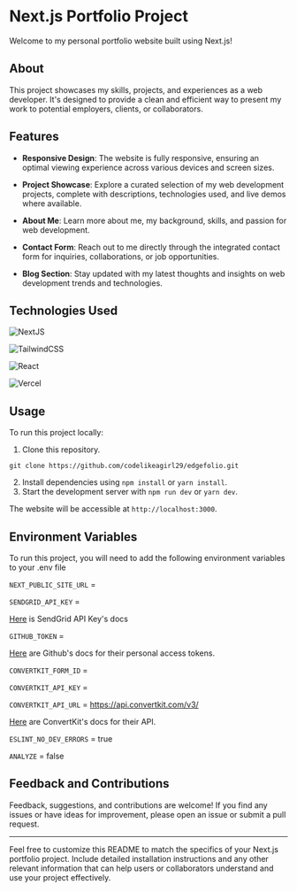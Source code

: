 # Next.js Portfolio Project

Welcome to my personal portfolio website built using Next.js!

## About

This project showcases my skills, projects, and experiences as a web developer. It's designed to provide a clean and efficient way to present my work to potential employers, clients, or collaborators.

## Features

- **Responsive Design**: The website is fully responsive, ensuring an optimal viewing experience across various devices and screen sizes.

- **Project Showcase**: Explore a curated selection of my web development projects, complete with descriptions, technologies used, and live demos where available.

- **About Me**: Learn more about me, my background, skills, and passion for web development.

- **Contact Form**: Reach out to me directly through the integrated contact form for inquiries, collaborations, or job opportunities.

- **Blog Section**: Stay updated with my latest thoughts and insights on web development trends and technologies.

## Technologies Used

![NextJS](https://camo.githubusercontent.com/8552f38715af0ea9f364801b055f7a2448812b49075860983d53a81414349623/68747470733a2f2f696d672e736869656c64732e696f2f7374617469632f76313f7374796c653d666f722d7468652d6261646765266d6573736167653d4e6578742e6a7326636f6c6f723d303030303030266c6f676f3d4e6578742e6a73266c6f676f436f6c6f723d464646464646266c6162656c3d)

![TailwindCSS](https://img.shields.io/badge/tailwindcss-%2338B2AC.svg?style=for-the-badge&logo=tailwind-css&logoColor=white)

![React](https://img.shields.io/badge/react-%2320232a.svg?style=for-the-badge&logo=react&logoColor=%2361DAFB)

![Vercel](https://img.shields.io/badge/vercel-%23000000.svg?style=for-the-badge&logo=vercel&logoColor=white)


## Usage

To run this project locally:

1. Clone this repository.
```
git clone https://github.com/codelikeagirl29/edgefolio.git
```
2. Install dependencies using `npm install` or `yarn install`.
3. Start the development server with `npm run dev` or `yarn dev`.

The website will be accessible at `http://localhost:3000`.


## Environment Variables

To run this project, you will need to add the following environment variables to your .env file

`NEXT_PUBLIC_SITE_URL` =

`SENDGRID_API_KEY` =

[Here](https://docs.sendgrid.com/ui/account-and-settings/api-keys) is SendGrid API Key's docs

`GITHUB_TOKEN` =

[Here](https://docs.github.com/en/enterprise-server@3.6/authentication/keeping-your-account-and-data-secure/managing-your-personal-access-tokens) are Github's docs for their personal access tokens.

`CONVERTKIT_FORM_ID` =

`CONVERTKIT_API_KEY` =

`CONVERTKIT_API_URL` = https://api.convertkit.com/v3/

[Here](https://developers.convertkit.com/#building-a-larger-integration) are ConvertKit's docs for their API.

`ESLINT_NO_DEV_ERRORS` = true

`ANALYZE` = false


## Feedback and Contributions

Feedback, suggestions, and contributions are welcome! If you find any issues or have ideas for improvement, please open an issue or submit a pull request.

---

Feel free to customize this README to match the specifics of your Next.js portfolio project. Include detailed installation instructions and any other relevant information that can help users or collaborators understand and use your project effectively.
